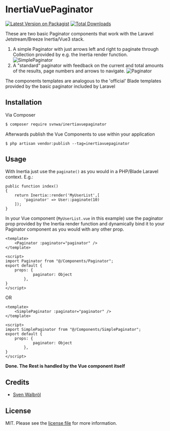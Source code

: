 # InertiaVuePaginator

[![Latest Version on Packagist][ico-version]][link-packagist]
[![Total Downloads][ico-downloads]][link-downloads]

These are two basic Paginator components that work with the Laravel Jetstream/Breeze Inertia/Vue3 stack.

1. A simple Paginator with just arrows left and right to paginate through Collection provided by e.g. the Inertia render function.
![SimplePaginator](https://gist.githubusercontent.com/svnwa/3d3e297680f80821c553726ff13d09bd/raw/d8caa565e36aa597a31cac66139e87a322eca972/SimplePaginator.png)
3. A "standard" paginator with feedback on the current and total amounts of the results, page numbers and arrows to navigate.
![Paginator](https://gist.githubusercontent.com/svnwa/3d3e297680f80821c553726ff13d09bd/raw/d8caa565e36aa597a31cac66139e87a322eca972/Paginator.png)

The components templates are analogous to the 'official' Blade templates provided by the basic paginator included by Laravel

## Installation

Via Composer

``` bash
$ composer require svnwa/inertiavuepaginator
```

Afterwards publish the Vue Components to use within your application
```
$ php artisan vendor:publish --tag=inertiavuepaginator
```

## Usage

With Inertia just use the `paginate()` as you would in a PHP/Blade Laravel context. E.g.:

```
public function index()
{
    return Inertia::render('MyUserList',[
        'paginator' => User::paginate(10)
    ]);
}
```

In your Vue component (`MyUserList.vue` in this example) use the paginator prop provided by the Inertia render function and dynamically bind it to your Paginator component as you would with any other prop.
```
<template>
    <Paginator :paginator="paginator" />
</template>

<script>
import Paginator from "@/Components/Paginator";
export default {
    props: {
            paginator: Object
        },
}
</script>
```

OR 

```
<template>
    <SimplePaginator :paginator="paginator" />
</template>

<script>
import SimplePaginator from "@/Components/SimplePaginator";
export default {
    props: {
            paginator: Object
        },
}
</script>
```

**Done. The Rest is handled by the Vue component itself**


## Credits

- [Sven Walbröl][link-author]

## License

MIT. Please see the [license file](license.md) for more information.

[ico-version]: https://img.shields.io/packagist/v/svnwa/inertiavuepaginator.svg?style=flat-square
[ico-downloads]: https://img.shields.io/packagist/dt/svnwa/inertiavuepaginator.svg?style=flat-square
[ico-travis]: https://img.shields.io/travis/svnwa/inertiavuepaginator/master.svg?style=flat-square
[ico-styleci]: https://styleci.io/repos/12345678/shield

[link-packagist]: https://packagist.org/packages/svnwa/inertiavuepaginator
[link-downloads]: https://packagist.org/packages/svnwa/inertiavuepaginator
[link-travis]: https://travis-ci.org/svnwa/inertiavuepaginator
[link-styleci]: https://styleci.io/repos/12345678
[link-author]: https://github.com/svnwa
[link-contributors]: ../../contributors
